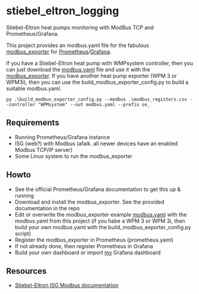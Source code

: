 # stiebel_eltron_logging
Stiebel-Eltron heat pumps monitoring with ModBus TCP and Prometheus/Grafana.

This project provides an modbus.yaml file for the fabulous [modbus_exporter](https://github.com/RichiH/modbus_exporter) for [Prometheus](https://prometheus.io/)/[Grafana](https://grafana.com/).

If you have a Stiebel-Eltron heat pump with WMPsystem controller, then you can just download the [modbus.yaml](https://github.com/sebastianPsm/stiebel_eltron_logging/blob/main/modbus.yaml) file and use it with the [modbus_exporter](https://github.com/RichiH/modbus_exporter). If you have another heat pump exporter (WPM 3 or WPM3i), then you can use the build_modbus_exporter_config.py to build a suitable modbus.yaml.

```
py .\build_modbus_exporter_config.py --modbus .\modbus_registers.csv --controller "WPMsystem" --out modbus.yaml --prefix se_
```

## Requirements
- Running Prometheus/Grafana instance
- ISG (web?) with Modbus (afaik. all newer devices have an enabled Modbus TCP/IP server)
- Some Linux system to run the modbus_exporter

## Howto
- See the official Prometheus/Grafana documentation to get this up & running
- Download and install the modbus_exporter. See the provided documentation in the repo
- Edit or overwrite the modbus_exporter example [modbus.yaml](https://github.com/RichiH/modbus_exporter/blob/master/modbus.yml) with the modbus.yaml from this project (if you habe a WPM 3 or WPM 3i, then build your own modbus.yaml with the build_modbus_exporter_config.py script)
- Register the modbus_exporter in Prometheus (prometheus.yaml)
- If not already done, then register Prometheus in Grafana
- Build your own dashboard or import [my](https://github.com/sebastianPsm/stiebel_eltron_logging/blob/main/grafana_dashboard.json) Grafana dashboard

## Resources
- [Stiebel-Eltron ISG Modbus documentation](https://www.stiebel-eltron.de/content/dam/ste/cdbassets/historic/bedienungs-_u_installationsanleitungen/ISG_Modbus__b89c1c53-6d34-4243-a630-b42cf0633361.pdf)
